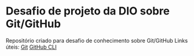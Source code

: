 # Desafio de projeto da DIO sobre Git/GitHub
Repositório criado para desafio de conhecimento sobre Git/GitHub
Links úteis:
[Git](https://git-scm.com/)
[GitHub CLI](https://git-scm.com/)
